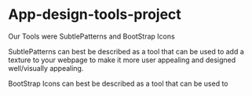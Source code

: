 # App-design-tools-project
Our Tools were SubtlePatterns and BootStrap Icons

SubtlePatterns can best be described as a tool that can be used to add a texture to your webpage to make it more user appealing and designed well/visually appealing.

BootStrap Icons can best be described as a tool that can be used to 